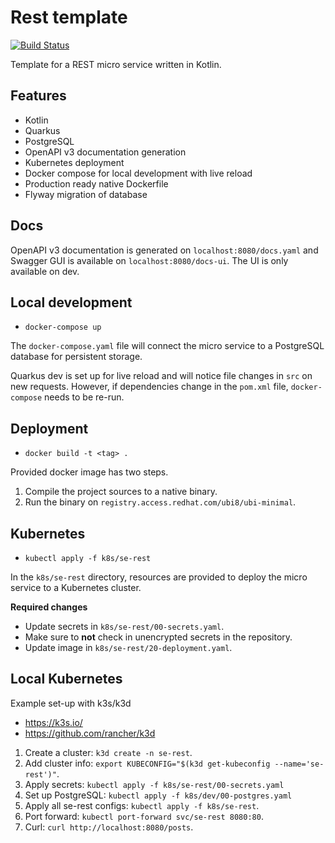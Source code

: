 # Rest template

[![Build Status](https://travis-ci.com/marcjamot/se-rest.svg?branch=master)](https://travis-ci.com/marcjamot/se-rest)

Template for a REST micro service written in Kotlin.

## Features

* Kotlin
* Quarkus
* PostgreSQL
* OpenAPI v3 documentation generation
* Kubernetes deployment
* Docker compose for local development with live reload
* Production ready native Dockerfile
* Flyway migration of database

## Docs

OpenAPI v3 documentation is generated on `localhost:8080/docs.yaml` and Swagger GUI is available on `localhost:8080/docs-ui`. The UI is only available on dev.

## Local development

* `docker-compose up`

The `docker-compose.yaml` file will connect the micro service to a PostgreSQL database for persistent storage.

Quarkus dev is set up for live reload and will notice file changes in `src` on new requests. However, if dependencies change in the `pom.xml` file, `docker-compose` needs to be re-run.

## Deployment

* `docker build -t <tag> .`

Provided docker image has two steps.

1. Compile the project sources to a native binary.
2. Run the binary on `registry.access.redhat.com/ubi8/ubi-minimal`. 

## Kubernetes

* `kubectl apply -f k8s/se-rest`

In the `k8s/se-rest` directory, resources are provided to deploy the micro service to a Kubernetes cluster.

**Required changes**

* Update secrets in `k8s/se-rest/00-secrets.yaml`.
* Make sure to **not** check in unencrypted secrets in the repository.
* Update image in `k8s/se-rest/20-deployment.yaml`.

## Local Kubernetes

Example set-up with k3s/k3d

* https://k3s.io/
* https://github.com/rancher/k3d

1. Create a cluster: `k3d create -n se-rest`.
2. Add cluster info: `export KUBECONFIG="$(k3d get-kubeconfig --name='se-rest')"`.
3. Apply secrets: `kubectl apply -f k8s/se-rest/00-secrets.yaml`
3. Set up PostgreSQL: `kubectl apply -f k8s/dev/00-postgres.yaml`
4. Apply all se-rest configs: `kubectl apply -f k8s/se-rest`.
5. Port forward: `kubectl port-forward svc/se-rest 8080:80`.
6. Curl: `curl http://localhost:8080/posts`.
